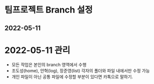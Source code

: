 # 팀프로젝트 Branch 설정 
## 2022-05-11

# 2022-05-11 관리
* 모든 작업은 본인의 branch 영역에서 수행
* 조도성(home), 안혁(log), 장준영(list) 각자의 폴더와 파일 내에서만 수정 가능
* 개인 파일이 아닌 공통 파일에 수정할 부분이 있다면 카톡으로 말하기. 